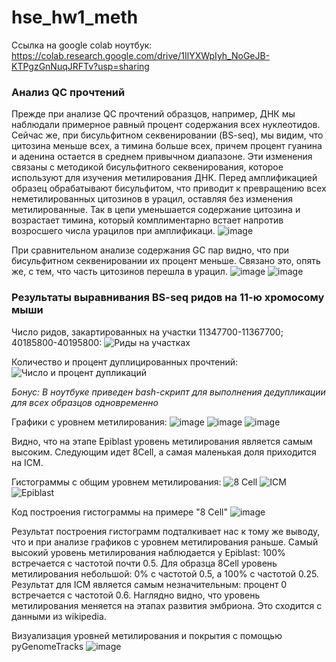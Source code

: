 # hse_hw1_meth

Ссылка на google colab ноутбук: https://colab.research.google.com/drive/1IlYXWpIyh_NoGeJB-KTPgzGnNuqJRFTv?usp=sharing

### Aнализ QC прочтений
Прежде при анализе QC прочтений образцов, например, ДНК мы наблюдали примерное равный процент содержания всех нуклеотидов. Сейчас же, при бисульфитном секвенировании (BS-seq), мы видим, что цитозина меньше всех, а тимина больше всех, причем процент гуанина и аденина остается в среднем привычном диапазоне. Эти изменения связаны с методикой бисульфитного секвенирования, которое используют для изучения метилирования ДНК. Перед амплификацией образец обрабатывают бисульфитом, что приводит к превращению всех неметилированных цитозинов в урацил, оставляя без изменения метилированные. Так в цепи уменьшается содержание цитозина и возрастает тимина, который комплиментарно встает напротив возросшего числа урацилов при амплификаци.
![image](https://user-images.githubusercontent.com/60548614/154657586-9dbf8143-e86e-4e21-b57d-0748796c7b2a.png)

При сравнительном анализе содержания GC пар видно, что при бисульфитном секвенировании их процент меньше. Связано это, опять же, с тем, что часть цитозинов перешла в урацил.
![image](https://user-images.githubusercontent.com/60548614/154661263-6ad8a557-28d0-4960-8f53-72e77b852a06.png)
![image](https://user-images.githubusercontent.com/60548614/154657128-a0a80991-81b1-4bb9-9d2f-69ed31e16249.png)


### Результаты выравнивания BS-seq ридов на 11-ю хромосому мыши

Число ридов, закартированных на участки 11347700-11367700; 40185800-40195800:
![Риды на участках](https://user-images.githubusercontent.com/60548614/154661767-a92779a7-c3f9-4e09-ac12-fed26b88b289.png)

Количество и процент дуплицированных прочтений:
![Число и процент дупликаций](https://user-images.githubusercontent.com/60548614/154661989-d000fc79-377a-44c0-a00c-ce221170c1d9.png)

*Бонус: В ноутбуке приведен bash-скрипт для выполнения дедупликации для всех образцов одновременно*

Графики с уровнем метилирования:
![image](https://user-images.githubusercontent.com/60548614/154663954-fa84efd0-0b6b-48ac-bb02-0c4c3a280493.png)
![image](https://user-images.githubusercontent.com/60548614/154664006-a985b872-0d1b-4c00-a134-e99f2e8263e2.png)
![image](https://user-images.githubusercontent.com/60548614/154664509-950b6af6-9813-499d-b6ca-09a4405f1738.png)

Видно, что на этапе Epiblast уровень метилирования является самым высоким. Следующим идет 8Cell, а самая маленькая доля приходится на ICM.


Гистограммы с общим уровнем метилирования:
![8 Cell](https://user-images.githubusercontent.com/60548614/154662235-8baa8b17-023e-4961-a5bf-4b9dfcda4173.png)
![ICM](https://user-images.githubusercontent.com/60548614/154662247-77507209-789b-47aa-aff0-02ed21fbff09.png)
![Epiblast](https://user-images.githubusercontent.com/60548614/154662273-6d46fb73-5921-4e0a-aac4-6fa25e43aa3c.png)

Код построения гистограммы на примере "8 Cell"
![image](https://user-images.githubusercontent.com/60548614/154665765-6ce10aa0-6603-490f-821a-8e42fb3f3a4c.png)

Результат построения гистограмм подталкивает нас к тому же выводу, что и при анализе графиков с уровнем метилирования раньше. Самый высокий уровень метилирования наблюдается у Epiblast: 100% встречается с частотой почти 0.5. Для образца 8Cell уровень метилирования небольшой: 0% с частотой 0.5, а 100% с частотой 0.25. Результат для ICM является самым незначительным: процент 0 встречается с частотой 0.6. Наглядно видно, что уровень метилирования меняется на этапах развития эмбриона. Это сходится с данными из wikipedia.


Визуализация уровней метилирования и покрытия с помощью pyGenomeTracks
![image](https://user-images.githubusercontent.com/60548614/154667061-1adab866-a2ef-407b-b756-deadfce791db.png)




